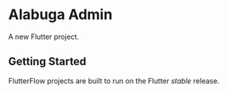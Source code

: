 # Alabuga Admin

A new Flutter project.

## Getting Started

FlutterFlow projects are built to run on the Flutter _stable_ release.
